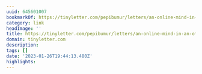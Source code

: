 ```yaml
---
uuid: 645601007
bookmarkOf: https://tinyletter.com/pepibumur/letters/an-online-mind-in-an-offline-world
category: link
headImage: ''
title: https://tinyletter.com/pepibumur/letters/an-online-mind-in-an-offline-world
domain: tinyletter.com
description: 
tags: []
date: '2023-01-26T19:44:13.480Z'
highlights: 
---
```




